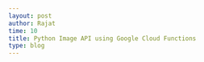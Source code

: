 ```yaml
---
layout: post
author: Rajat
time: 10
title: Python Image API using Google Cloud Functions
type: blog 
---
```


